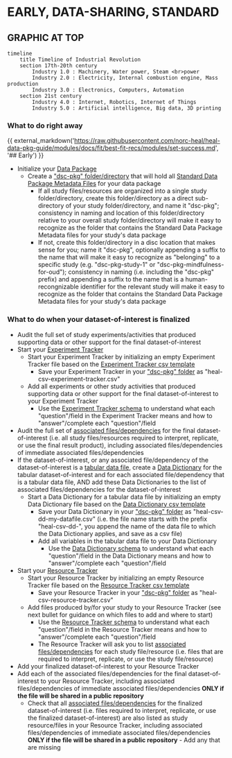 # EARLY, DATA-SHARING, STANDARD


## GRAPHIC AT TOP

``` mermaid
timeline
    title Timeline of Industrial Revolution
    section 17th-20th century
        Industry 1.0 : Machinery, Water power, Steam <br>power
        Industry 2.0 : Electricity, Internal combustion engine, Mass production
        Industry 3.0 : Electronics, Computers, Automation
    section 21st century
        Industry 4.0 : Internet, Robotics, Internet of Things
        Industry 5.0 : Artificial intelligence, Big data, 3D printing
```


### What to do **right away**

{{ external_markdown('https://raw.githubusercontent.com/norc-heal/heal-data-pkg-guide/modules/docs/fit/best-fit-recs/modules/set-success.md', '## Early') }}

* Initialize your [Data Package](../../terms/index.md#data-package)  
  * Create a ["dsc-pkg" folder/directory](../../terms/index.md#dsc-pkg-folder) that will hold all [Standard Data Package Metadata Files](../../terms/index.md#standard-data-package-metadata-files) for your data package
    * If all study files/resources are organized into a single study folder/directory, create this folder/directory as a direct sub-directory of your study folder/directory, and name it "dsc-pkg"; consistency in naming and location of this folder/directory relative to your overall study folder/directory will make it easy to recognize as the folder that contains the Standard Data Package Metadata files for your study's data package
    * If not, create this folder/directory in a disc location that makes sense for you; name it "dsc-pkg", optionally appending a suffix to the name that will make it easy to recognize as "belonging" to a specific study (e.g. "dsc-pkg-study-1" or "dsc-pkg-mindfulness-for-oud"); consistency in naming (i.e. including the "dsc-pkg" prefix) and appending a suffix to the name that is a human-recongnizable identifier for the relevant study will make it easy to recognize as the folder that contains the Standard Data Package Metadata files for your study's data package  

### What to do when your dataset-of-interest is finalized

* Audit the full set of study experiments/activities that produced supporting data or other support for the final dataset-of-interest
* Start your [Experiment Tracker](../../terms/index.md#experiment-tracker) 
  * Start your Experiment Tracker by initializing an empty Experiment Tracker file based on the [Experiment Tracker csv template](https://raw.githubusercontent.com/norc-heal/heal-data-pkg-tool/main/heal-csv-experiment-tracker.csv)
    * Save your Experiment Tracker in your ["dsc-pkg" folder](../../terms/index.md#dsc-pkg-folder) as "heal-csv-experiment-tracker.csv"
  * Add all experiments or other study activities that produced supporting data or other support for the final dataset-of-interest to your Experiment Tracker
    * Use the [Experiment Tracker schema](../../schemas/md_resource_tracker.md) to understand what each "question"/field in the Experiment Tracker means and how to "answer"/complete each "question"/field
* Audit the full set of [associated files/dependencies](../../terms/index.md#associated-filesdependencies) for the final dataset-of-interest (i.e. all study files/resources required to interpret, replicate, or use the final result product), including associated files/dependencies of immediate associated files/dependencies
* If the dataset-of-interest, or any associated file/dependency of the dataset-of-interest is a [tabular data file](../../terms/index.md#tabular-data-file), create a [Data Dictionary](../../terms/index.md#data-dictionary) for the tabular dataset-of-interest and for each associated file/dependency that is a tabular data file, AND add these Data Dictionaries to the list of associated files/dependencies for the dataset-of-interest
  * Start a Data Dictionary for a tabular data file by initializing an empty Data Dictionary file based on the [Data Dictionary csv template](../../csv-templates/heal-csv-data-dictionary.csv)
    * Save your Data Dictionary in your ["dsc-pkg" folder](../../terms/index.md#dsc-pkg-folder) as "heal-csv-dd-my-datafile.csv" (i.e. the file name starts with the prefix "heal-csv-dd-", you append the name of the data file to which the Data Dictionary applies, and save as a csv file)
    * Add all variables in the tabular data file to your Data Dictionary
      * Use the [Data Dictionary schema](../../schemas/md_data_dictionary.md) to understand what each "question"/field in the Data Dictionary means and how to "answer"/complete each "question"/field 
* Start your [Resource Tracker](../../terms/index.md#resource-tracker)
  * Start your Resource Tracker by initializing an empty Resource Tracker file based on the [Resource Tracker csv template](https://raw.githubusercontent.com/norc-heal/heal-data-pkg-tool/main/heal-csv-resource-tracker.csv)
    * Save your Resource Tracker in your ["dsc-pkg" folder](../../terms/index.md#dsc-pkg-folder) as "heal-csv-resource-tracker.csv"
  * Add files produced by/for your study to your Resource Tracker (see next bullet for guidance on which files to add and where to start)
    * Use the [Resource Tracker schema](../../schemas/md_resource_tracker.md) to understand what each "question"/field in the Resource Tracker means and how to "answer"/complete each "question"/field  
    * The Resource Tracker will ask you to list [associated files/dependencies](../../terms/index.md#associated-filesdependencies) for each study file/resource (i.e. files that are required to interpret, replicate, or use the study file/resource)
* Add your finalized dataset-of-interest to your Resource Tracker 
* Add each of the associated files/dependencies for the final dataset-of-interest to your Resource Tracker, including associated files/dependencies of immediate associated files/dependencies **ONLY if the file will be shared in a public repository**  
  * Check that all [associated files/dependencies](../../terms/index.md#associated-filesdependencies) for the finalized dataset-of-interest (i.e. files required to interpret, replicate, or use the finalized dataset-of-interest) are also listed as study resource/files in your Resource Tracker, including associated files/dependencies of immediate associated files/dependencies **ONLY if the file will be shared in a public repository** - Add any that are missing 